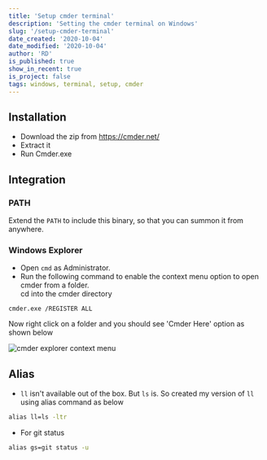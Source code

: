 ```yaml
---
title: 'Setup cmder terminal'
description: 'Setting the cmder terminal on Windows'
slug: '/setup-cmder-terminal'
date_created: '2020-10-04'
date_modified: '2020-10-04'
author: 'RD'
is_published: true
show_in_recent: true
is_project: false
tags: windows, terminal, setup, cmder
---
```


## Installation

- Download the zip from https://cmder.net/
- Extract it 
- Run Cmder.exe

## Integration

### PATH
Extend the `PATH` to include this binary, so that you can summon it from anywhere.

### Windows Explorer
- Open `cmd` as Administrator.  
- Run the following command to enable the context menu option to open cmder from a folder.  
cd into the cmder directory
```
cmder.exe /REGISTER ALL
```

Now right click on a folder and you should see 'Cmder Here' option as shown below  

![cmder explorer context menu](/images/cmder-context-menu.png)  

## Alias

- `ll` isn't available out of the box. But `ls` is. So created my version of `ll` using alias command as below  
```cmd
alias ll=ls -ltr
```
- For git status
```cmd
alias gs=git status -u
```